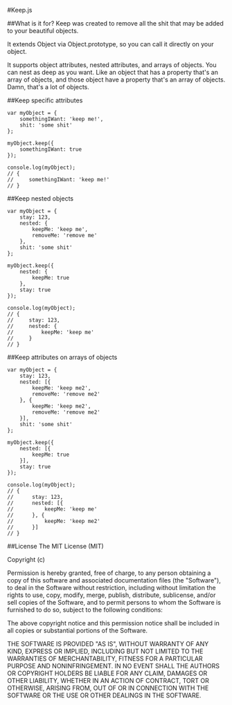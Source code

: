 #Keep.js

##What is it for?
Keep was created to remove all the shit that may be added to your beautiful objects.

It extends Object via Object.prototype, so you can call it directly on your object.

It supports object attributes, nested attributes, and arrays of objects. You can nest as deep as you want. Like an object that has a property that's an array of objects, and those object have a property that's an array of objects. Damn, that's a lot of objects.

##Keep specific attributes

	var myObject = {
		somethingIWant: 'keep me!',
		shit: 'some shit'
	};
	
	myObject.keep({
		somethingIWant: true
	});
	
	console.log(myObject);
	// {
	//     somethingIWant: 'keep me!'
	// }

##Keep nested objects

	var myObject = {
		stay: 123,
		nested: {
			keepMe: 'keep me',
			removeMe: 'remove me'
		},
		shit: 'some shit'
	};
	
	myObject.keep({
		nested: {
			keepMe: true
		},
		stay: true
	});
	
	console.log(myObject);
	// {
	//     stay: 123,
	//     nested: {
	//         keepMe: 'keep me'
	//	   }
	// }

##Keep attributes on arrays of objects

	var myObject = {
		stay: 123,
		nested: [{
			keepMe: 'keep me2',
			removeMe: 'remove me2'
		}, {
			keepMe: 'keep me2',
			removeMe: 'remove me2'
		}],
		shit: 'some shit'
	};
	
	myObject.keep({
		nested: [{
			keepMe: true
		}],
		stay: true
	});
	
	console.log(myObject);
	// {
	//		stay: 123,
	//		nested: [{
	//			keepMe: 'keep me'
	//		}, {
	//			keepMe: 'keep me2'
	//		}]
	// }

##License
The MIT License (MIT)

Copyright (c) <year> <copyright holders>

Permission is hereby granted, free of charge, to any person obtaining a copy
of this software and associated documentation files (the "Software"), to deal
in the Software without restriction, including without limitation the rights
to use, copy, modify, merge, publish, distribute, sublicense, and/or sell
copies of the Software, and to permit persons to whom the Software is
furnished to do so, subject to the following conditions:

The above copyright notice and this permission notice shall be included in
all copies or substantial portions of the Software.

THE SOFTWARE IS PROVIDED "AS IS", WITHOUT WARRANTY OF ANY KIND, EXPRESS OR
IMPLIED, INCLUDING BUT NOT LIMITED TO THE WARRANTIES OF MERCHANTABILITY,
FITNESS FOR A PARTICULAR PURPOSE AND NONINFRINGEMENT. IN NO EVENT SHALL THE
AUTHORS OR COPYRIGHT HOLDERS BE LIABLE FOR ANY CLAIM, DAMAGES OR OTHER
LIABILITY, WHETHER IN AN ACTION OF CONTRACT, TORT OR OTHERWISE, ARISING FROM,
OUT OF OR IN CONNECTION WITH THE SOFTWARE OR THE USE OR OTHER DEALINGS IN
THE SOFTWARE.
